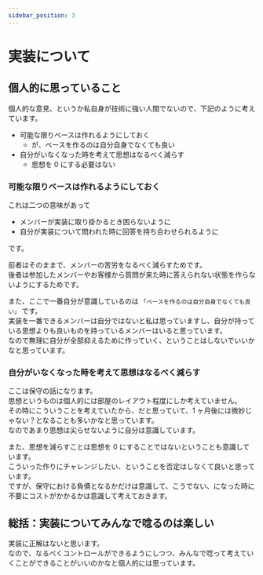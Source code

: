 ```yaml
---
sidebar_position: 3
---
```


# 実装について

## 個人的に思っていること

個人的な意見、というか私自身が技術に強い人間でないので、下記のように考えています。

- 可能な限りベースは作れるようにしておく
  - が、ベースを作るのは自分自身でなくても良い
- 自分がいなくなった時を考えて思想はなるべく減らす
  - 思想を 0 にする必要はない

### 可能な限りベースは作れるようにしておく

これは二つの意味があって

- メンバーが実装に取り掛かるとき困らないように
- 自分が実装について問われた時に回答を持ち合わせられるように

です。

前者はそのままで、メンバーの苦労をなるべく減らすためです。  
後者は参加したメンバーやお客様から質問が来た時に答えられない状態を作らないようにするためです。

また、ここで一番自分が意識しているのは `「ベースを作るのは自分自身でなくても良い」` です。  
実装を一番できるメンバーは自分ではないと私は思っていますし、自分が持っている思想よりも良いものを持っているメンバーはいると思っています。  
なので無理に自分が全部抑えるために作っていく、ということはしないでいいかなと思っています。

### 自分がいなくなった時を考えて思想はなるべく減らす

ここは保守の話になります。  
思想というものは個人的には部屋のレイアウト程度にしか考えていません。  
その時にこういうことを考えていたから、だと思っていて、1 ヶ月後には微妙じゃない？となることも多いかなと思っています。  
なのであまり思想は尖らせないように自分は意識しています。

また、思想を減らすことは思想を 0 にすることではないということも意識しています。  
こういった作りにチャレンジしたい、ということを否定はしなくて良いと思っています。  
ですが、保守における負債となるかだけは意識して、こうでない、になった時に不要にコストがかかるかは意識して考えておきます。

## 総括：実装についてみんなで唸るのは楽しい

実装に正解はないと思います。  
なので、なるべくコントロールができるようにしつつ、みんなで唸って考えていくことができることがいいのかなと個人的には思っています。
